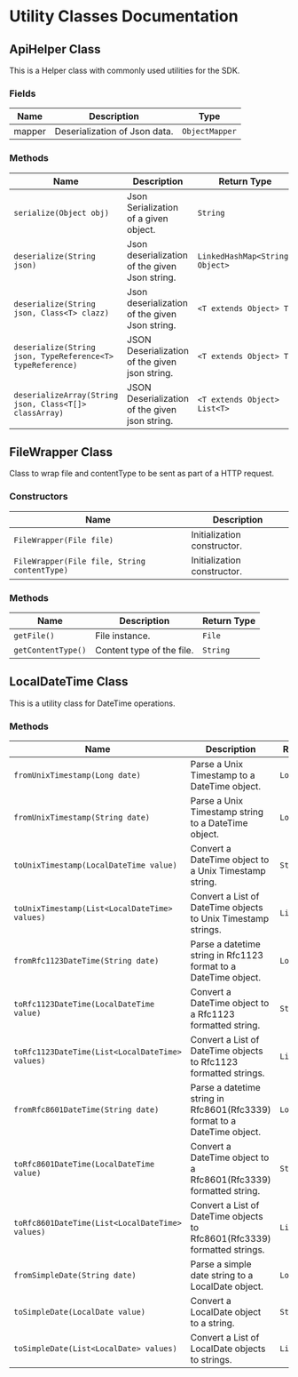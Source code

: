 
# Utility Classes Documentation

## ApiHelper Class

This is a Helper class with commonly used utilities for the SDK.

### Fields

| Name | Description | Type |
|  --- | --- | --- |
| mapper | Deserialization of Json data. | `ObjectMapper` |

### Methods

| Name | Description | Return Type |
|  --- | --- | --- |
| `serialize(Object obj)` | Json Serialization of a given object. | `String` |
| `deserialize(String json)` | Json deserialization of the given Json string. | `LinkedHashMap<String, Object>` |
| `deserialize(String json, Class<T> clazz)` | Json deserialization of the given Json string. | `<T extends Object> T` |
| `deserialize(String json, TypeReference<T> typeReference)` | JSON Deserialization of the given json string. | `<T extends Object> T` |
| `deserializeArray(String json, Class<T[]> classArray)` | JSON Deserialization of the given json string. | `<T extends Object> List<T>` |

## FileWrapper Class

Class to wrap file and contentType to be sent as part of a HTTP request.

### Constructors

| Name | Description |
|  --- | --- |
| `FileWrapper(File file)` | Initialization constructor. |
| `FileWrapper(File file, String contentType)` | Initialization constructor. |

### Methods

| Name | Description | Return Type |
|  --- | --- | --- |
| `getFile()` | File instance. | `File` |
| `getContentType()` | Content type of the file. | `String` |

## LocalDateTime Class

This is a utility class for DateTime operations.

### Methods

| Name | Description | Return Type |
|  --- | --- | --- |
| `fromUnixTimestamp(Long date)` | Parse a Unix Timestamp to a DateTime object. | `LocalDateTime` |
| `fromUnixTimestamp(String date)` | Parse a Unix Timestamp string to a DateTime object. | `LocalDateTime` |
| `toUnixTimestamp(LocalDateTime value)` | Convert a DateTime object to a Unix Timestamp string. | `String` |
| `toUnixTimestamp(List<LocalDateTime> values)` | Convert a List of DateTime objects to Unix Timestamp strings. | `List<String>` |
| `fromRfc1123DateTime(String date)` | Parse a datetime string in Rfc1123 format to a DateTime object. | `LocalDateTime` |
| `toRfc1123DateTime(LocalDateTime value)` | Convert a DateTime object to a Rfc1123 formatted string. | `String` |
| `toRfc1123DateTime(List<LocalDateTime> values)` | Convert a List of DateTime objects to Rfc1123 formatted strings. | `List<String>` |
| `fromRfc8601DateTime(String date)` | Parse a datetime string in Rfc8601(Rfc3339) format to a DateTime object. | `LocalDateTime` |
| `toRfc8601DateTime(LocalDateTime value)` | Convert a DateTime object to a Rfc8601(Rfc3339) formatted string. | `String` |
| `toRfc8601DateTime(List<LocalDateTime> values)` | Convert a List of DateTime objects to Rfc8601(Rfc3339) formatted strings. | `List<String>` |
| `fromSimpleDate(String date)` | Parse a simple date string to a LocalDate object. | `LocalDate` |
| `toSimpleDate(LocalDate value)` | Convert a LocalDate object to a string. | `String` |
| `toSimpleDate(List<LocalDate> values)` | Convert a List of LocalDate objects to strings. | `List<String>` |

